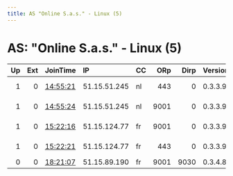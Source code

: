 ```yaml
---
title: AS "Online S.a.s." - Linux (5)
---
```


# AS: "Online S.a.s." - Linux (5)

|   Up |   Ext | JoinTime                                                                                            | IP           | CC   |   ORp |   Dirp | Version   | Contact                   | Nickname   |   eFamMembers |
|-----:|------:|:----------------------------------------------------------------------------------------------------|:-------------|:-----|------:|-------:|:----------|:--------------------------|:-----------|--------------:|
|    1 |     0 | [14:55:21](https://metrics.torproject.org/rs.html#details/5C4E1D91B640C8FB1B0EE7CB6C10D18EED1306F4) | 51.15.51.245 | nl   |   443 |      0 | 0.3.3.9   | greek tor at tutanota.com | hyperion   |             6 |
|    1 |     0 | [14:55:24](https://metrics.torproject.org/rs.html#details/C76C4D1D987A299BDB4E4DBFD1785DB953C86430) | 51.15.51.245 | nl   |  9001 |      0 | 0.3.3.9   | greek tor at tutanota.com | crius      |             6 |
|    1 |     0 | [15:22:16](https://metrics.torproject.org/rs.html#details/8E202AC8F705DACCAD5ECC6FBEB2801D960C8901) | 51.15.124.77 | fr   |  9001 |      0 | 0.3.3.9   | greek tor at tutanota.com | iapetus    |             6 |
|    1 |     0 | [15:22:21](https://metrics.torproject.org/rs.html#details/E100A873EB325BBE0A3327AAF650B82FCF26E4D2) | 51.15.124.77 | fr   |   443 |      0 | 0.3.3.9   | greek tor at tutanota.com | mnemosyne  |             6 |
|    0 |     0 | [18:21:07](https://metrics.torproject.org/rs.html#details/FC0B12A08B3D327BFB82736D596D97D87A7A4B11) | 51.15.89.190 | fr   |  9001 |   9030 | 0.3.4.8   | None                      | Unnamed    |             1 |
